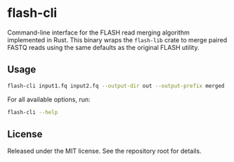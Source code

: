 # flash-cli

Command-line interface for the FLASH read merging algorithm implemented in Rust. This binary wraps
the `flash-lib` crate to merge paired FASTQ reads using the same defaults as the original FLASH
utility.

## Usage

```bash
flash-cli input1.fq input2.fq --output-dir out --output-prefix merged
```

For all available options, run:

```bash
flash-cli --help
```

## License

Released under the MIT license. See the repository root for details.
